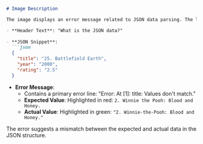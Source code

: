 ```markdown
# Image Description

The image displays an error message related to JSON data parsing. The layout includes the following elements:

- **Header Text**: "What is the JSON data?"
  
- **JSON Snippet**: 
  ```json
  {
    "title": "25. Battlefield Earth",
    "year": "2000",
    "rating": "2.5"
  }
  ```

- **Error Message**: 
  - Contains a primary error line: "Error: At [1]: title: Values don't match."
  - **Expected Value**: Highlighted in red: `2. Winnie the Pooh: Blood and Honey.`
  - **Actual Value**: Highlighted in green: `"2. Winnie-the-Pooh: Blood and Honey."`

The error suggests a mismatch between the expected and actual data in the JSON structure.
```